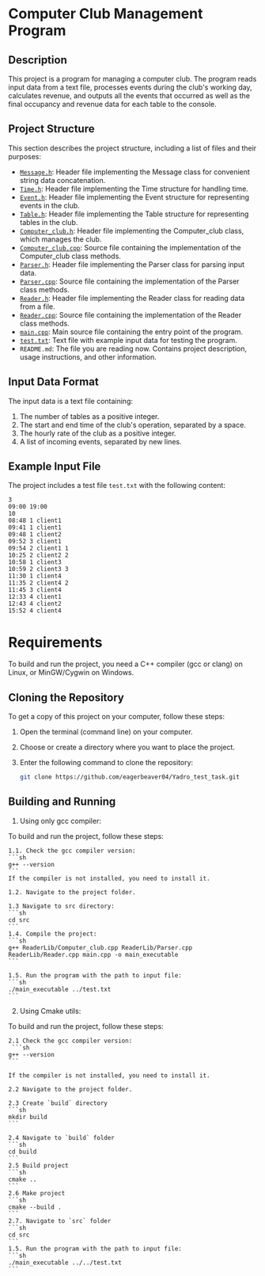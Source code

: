 # Computer Club Management Program

## Description
This project is a program for managing a computer club. The program reads input data from a text file, processes events during the club's working day, calculates revenue, and outputs all the events that occurred as well as the final occupancy and revenue data for each table to the console.

## Project Structure

This section describes the project structure, including a list of files and their purposes:

- [`Message.h`](src/ReaderLib/Message.h): Header file implementing the Message class for convenient string data concatenation.
- [`Time.h`](src/ReaderLib/Time.h): Header file implementing the Time structure for handling time.
- [`Event.h`](src/ReaderLib/Event.h): Header file implementing the Event structure for representing events in the club.
- [`Table.h`](src/ReaderLib/Table.h): Header file implementing the Table structure for representing tables in the club.
- [`Computer_club.h`](src/ReaderLib/Computer_club.h): Header file implementing the Computer_club class, which manages the club.
- [`Computer_club.cpp`](src/ReaderLib/Computer_club.cpp): Source file containing the implementation of the Computer_club class methods.
- [`Parser.h`](src/ReaderLib/Parser.h): Header file implementing the Parser class for parsing input data.
- [`Parser.cpp`](src/ReaderLib/Parser.cpp): Source file containing the implementation of the Parser class methods.
- [`Reader.h`](src/ReaderLib/Reader.h): Header file implementing the Reader class for reading data from a file.
- [`Reader.cpp`](src/ReaderLib/Reader.cpp): Source file containing the implementation of the Reader class methods.
- [`main.cpp`](src/main.cpp): Main source file containing the entry point of the program.
- [`test.txt`](test.txt): Text file with example input data for testing the program.
- `README.md`: The file you are reading now. Contains project description, usage instructions, and other information.

## Input Data Format
The input data is a text file containing:

1. The number of tables as a positive integer.
2. The start and end time of the club's operation, separated by a space.
3. The hourly rate of the club as a positive integer.
4. A list of incoming events, separated by new lines.

## Example Input File
The project includes a test file `test.txt` with the following content:  
```
3  
09:00 19:00  
10  
08:48 1 client1  
09:41 1 client1  
09:48 1 client2  
09:52 3 client1  
09:54 2 client1 1  
10:25 2 client2 2  
10:58 1 client3  
10:59 2 client3 3  
11:30 1 client4  
11:35 2 client4 2  
11:45 3 client4  
12:33 4 client1  
12:43 4 client2  
15:52 4 client4  
```
# Requirements
To build and run the project, you need a C++ compiler (gcc or clang) on Linux, or MinGW/Cygwin on Windows.

## Cloning the Repository
To get a copy of this project on your computer, follow these steps:

1. Open the terminal (command line) on your computer.

2. Choose or create a directory where you want to place the project.

3. Enter the following command to clone the repository:

   ```sh
   git clone https://github.com/eagerbeaver04/Yadro_test_task.git
   ```

## Building and Running
1. Using only gcc compiler:  

To build and run the project, follow these steps:

    1.1. Check the gcc compiler version:
    ```sh
    g++ --version
    ```
    If the compiler is not installed, you need to install it.

    1.2. Navigate to the project folder.

    1.3 Navigate to src directory:
    ```sh
    cd src
    ```
    1.4. Compile the project:
    ```sh
    g++ ReaderLib/Computer_club.cpp ReaderLib/Parser.cpp ReaderLib/Reader.cpp main.cpp -o main_executable
    ```

    1.5. Run the program with the path to input file:
    ```sh
    ./main_executable ../test.txt
    ```

2. Using Cmake utils:

To build and run the project, follow these steps:

    2.1 Check the gcc compiler version:  
     ```sh
    g++ --version
    ```

    If the compiler is not installed, you need to install it.  

    2.2 Navigate to the project folder.    

    2.3 Create `build` directory  
    ```sh
    mkdir build
    ```

    2.4 Navigate to `build` folder  
    ```sh
    cd build
    ```
    2.5 Build project
    ```sh 
    cmake ..
    ```
    2.6 Make project
    ```sh 
    cmake --build .
    ```
    2.7. Navigate to `src` folder
    ```sh
    cd src
    ```
    1.5. Run the program with the path to input file:
    ```sh
    ./main_executable ../../test.txt
    ``` 


